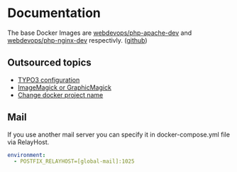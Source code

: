# Documentation

The base Docker Images are [webdevops/php-apache-dev] and [webdevops/php-nginx-dev] respectivly. ([github])

[webdevops/php-apache-dev]: https://hub.docker.com/r/webdevops/php-apache-dev
[webdevops/php-nginx-dev]: https://hub.docker.com/r/webdevops/php-nginx-dev
[github]: https://github.com/webdevops/Dockerfile

## Outsourced topics

* [TYPO3 configuration](typo3-configuration.md)
* [ImageMagick or GraphicMagick](magick.md)
* [Change docker project name](docker-project-name.md)

## Mail

If you use another mail server you can specify it in docker-compose.yml file via RelayHost.

```yaml
environment:
  - POSTFIX_RELAYHOST=[global-mail]:1025
```
